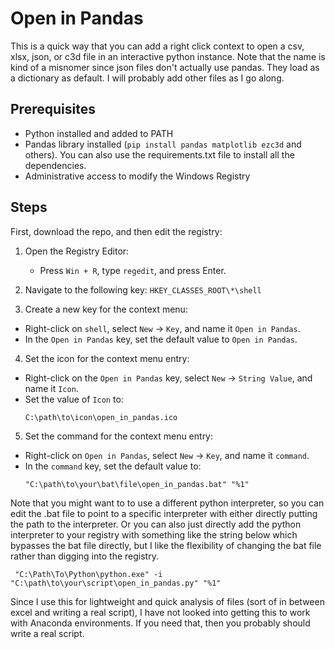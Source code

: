 # Open in Pandas  
This is a quick way that you can add a right click context to open a csv, xlsx, json, or c3d file in an interactive python instance. Note that the name is kind of a misnomer since json files don't actually use pandas. They load as a dictionary as default. I will probably add other files as I go along.

## Prerequisites

- Python installed and added to PATH
- Pandas library installed (`pip install pandas matplotlib ezc3d` and others). You can also use the requirements.txt file to install all the dependencies.
- Administrative access to modify the Windows Registry

## Steps

First, download the repo, and then edit the registry:

1. Open the Registry Editor:
   - Press `Win + R`, type `regedit`, and press Enter.

2. Navigate to the following key:
`HKEY_CLASSES_ROOT\*\shell`

3. Create a new key for the context menu:
- Right-click on `shell`, select `New` -> `Key`, and name it `Open in Pandas`.
- In the `Open in Pandas` key, set the default value to `Open in Pandas`.

4. Set the icon for the context menu entry:
- Right-click on the `Open in Pandas` key, select `New` -> `String Value`, and name it `Icon`.
- Set the value of `Icon` to:
  ```
  C:\path\to\icon\open_in_pandas.ico
  ```

5. Set the command for the context menu entry:
- Right-click on `Open in Pandas`, select `New` -> `Key`, and name it `command`.
- In the `command` key, set the default value to:
  ```plaintext
  "C:\path\to\your\bat\file\open_in_pandas.bat" "%1"
  ```

Note that you might want to to use a different python interpreter, so you can edit the .bat file to point to a specific interpreter with either directly putting the path to the interpreter. Or you can also just directly add the python interpreter to your registry with something like the string below which bypasses the bat file directly, but I like the flexibility of changing the bat file rather than digging into the registry.  
```
 "C:\Path\To\Python\python.exe" -i "C:\path\to\your\script\open_in_pandas.py" "%1"
```

Since I use this for lightweight and quick analysis of files (sort of in between excel and writing a real script), I have not looked into getting this to work with Anaconda environments. If you need that, then you probably should write a real script. 

  




